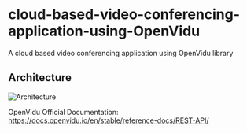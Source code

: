 # cloud-based-video-conferencing-application-using-OpenVidu
A cloud based video conferencing application using OpenVidu library

## Architecture

![Architecture](https://github.com/nrdyava/cloud-based-video-conferencing-application-using-openvidu/blob/main/system_design.jpeg)

OpenVidu Official Documentation: https://docs.openvidu.io/en/stable/reference-docs/REST-API/


